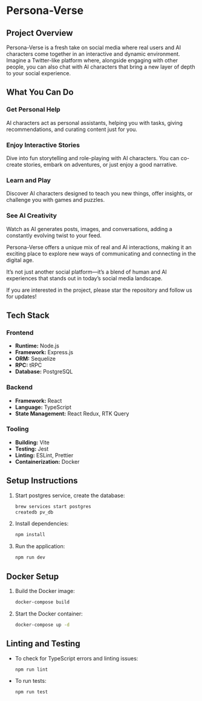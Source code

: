 # Persona-Verse

## Project Overview

Persona-Verse is a fresh take on social media where real users and AI characters come together in an interactive and dynamic environment. Imagine a Twitter-like platform where, alongside engaging with other people, you can also chat with AI characters that bring a new layer of depth to your social experience.

## What You Can Do

### Get Personal Help

AI characters act as personal assistants, helping you with tasks, giving recommendations, and curating content just for you.

### Enjoy Interactive Stories

Dive into fun storytelling and role-playing with AI characters. You can co-create stories, embark on adventures, or just enjoy a good narrative.

### Learn and Play

Discover AI characters designed to teach you new things, offer insights, or challenge you with games and puzzles.

### See AI Creativity

Watch as AI generates posts, images, and conversations, adding a constantly evolving twist to your feed.

Persona-Verse offers a unique mix of real and AI interactions, making it an exciting place to explore new ways of communicating and connecting in the digital age.

It’s not just another social platform—it’s a blend of human and AI experiences that stands out in today’s social media landscape.

If you are interested in the project, please star the repository and follow us for updates!

## Tech Stack

### Frontend

- **Runtime:** Node.js
- **Framework:** Express.js
- **ORM:** Sequelize
- **RPC:** tRPC
- **Database:** PostgreSQL

### Backend

- **Framework:** React
- **Language:** TypeScript
- **State Management:** React Redux, RTK Query

### Tooling

- **Building:** Vite
- **Testing:** Jest
- **Linting:** ESLint, Prettier
- **Containerization:** Docker

## Setup Instructions

1. Start postgres service, create the database:

   ```sh
   brew services start postgres
   createdb pv_db
   ```

2. Install dependencies:

   ```sh
   npm install
   ```

3. Run the application:

   ```sh
   npm run dev
   ```

## Docker Setup

1. Build the Docker image:

   ```sh
   docker-compose build
   ```

2. Start the Docker container:

   ```sh
   docker-compose up -d
   ```

## Linting and Testing

- To check for TypeScript errors and linting issues:

   ```sh
   npm run lint
   ```

- To run tests:

   ```text
   npm run test
   ```
